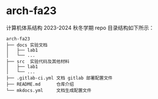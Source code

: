 # arch-fa23
计算机体系结构 2023-2024 秋冬学期 repo
目录结构如下所示：

```
arch-fa23
├── docs 实验文档
│   ├── lab1
│   └── ...
├── src  实验代码及其他材料
│   ├── lab1
│   └── ...
├── .gitlab-ci.yml 文档 gitlab 部署配置文件
├── README.md      仓库介绍
└── mkdocs.yml     文档生成配置文件
```